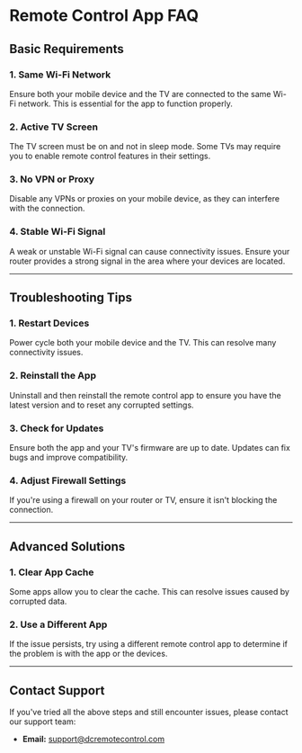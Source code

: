 # Remote Control App FAQ

## Basic Requirements

### 1. Same Wi-Fi Network
Ensure both your mobile device and the TV are connected to the same Wi-Fi network. This is essential for the app to function properly.

### 2. Active TV Screen
The TV screen must be on and not in sleep mode. Some TVs may require you to enable remote control features in their settings.

### 3. No VPN or Proxy
Disable any VPNs or proxies on your mobile device, as they can interfere with the connection.

### 4. Stable Wi-Fi Signal
A weak or unstable Wi-Fi signal can cause connectivity issues. Ensure your router provides a strong signal in the area where your devices are located.

---

## Troubleshooting Tips

### 1. Restart Devices
Power cycle both your mobile device and the TV. This can resolve many connectivity issues.

### 2. Reinstall the App
Uninstall and then reinstall the remote control app to ensure you have the latest version and to reset any corrupted settings.

### 3. Check for Updates
Ensure both the app and your TV's firmware are up to date. Updates can fix bugs and improve compatibility.

### 4. Adjust Firewall Settings
If you're using a firewall on your router or TV, ensure it isn't blocking the connection.

---

## Advanced Solutions

### 1. Clear App Cache
Some apps allow you to clear the cache. This can resolve issues caused by corrupted data.

### 2. Use a Different App
If the issue persists, try using a different remote control app to determine if the problem is with the app or the devices.

---

## Contact Support

If you've tried all the above steps and still encounter issues, please contact our support team:

- **Email:** support@dcremotecontrol.com
